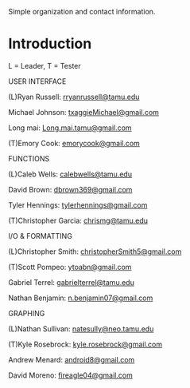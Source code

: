 Simple organization and contact information.

# Introduction #
L = Leader, T = Tester



USER INTERFACE

(L)Ryan Russell: rryanrussell@tamu.edu

Michael Johnson: txaggieMichael@gmail.com

Long mai: Long.mai.tamu@gmail.com

(T)Emory Cook: emorycook@gmail.com



FUNCTIONS

(L)Caleb Wells: calebwells@tamu.edu

David Brown: dbrown369@gmail.com

Tyler Hennings: tylerhennings@gmail.com

(T)Christopher Garcia: chrismg@tamu.edu



I/O & FORMATTING

(L)Christopher Smith: christopherSmith5@gmail.com

(T)Scott Pompeo: ytoabn@gmail.com

Gabriel Terrel: gabrielterrel@tamu.edu

Nathan Benjamin: n.benjamin07@gmail.com



GRAPHING

(L)Nathan Sullivan: natesully@neo.tamu.edu

(T)Kyle Rosebrock: kyle.rosebrock@gmail.com

Andrew Menard: android8@gmail.com

David Moreno: fireagle04@gmail.com